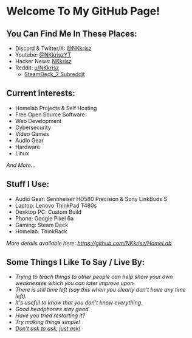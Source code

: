 # Welcome To My GitHub Page!

## You Can Find Me In These Places:
- Discord & Twitter/X: [@NKkrisz](https://x.com/nkkrisz)
- Youtube: [@NKkriszYT](https://www.youtube.com/@NKkriszYT)
- Hacker News: [NKkrisz](https://news.ycombinator.com/user?id=NKkrisz)
- Reddit: [u/NKkrisz](https://www.reddit.com/user/NKkrisz/)
  - [SteamDeck_2 Subreddit](https://www.reddit.com/r/SteamDeck_2/)

## Current interests:
- Homelab Projects & Self Hosting
- Free Open Source Software
- Web Development
- Cybersecurity
- Video Games
- Audio Gear
- Hardware
- Linux

*And More...*

## Stuff I Use:
- Audio Gear: Sennheiser HD580 Precision & Sony LinkBuds S
- Laptop: Lenovo ThinkPad T480s
- Desktop PC: Custom Build
- Phone: Google Pixel 6a
- Gaming: Steam Deck
- Homelab: ThinkRack

*More details available here: https://github.com/NKkrisz/HomeLab*

## Some Things I Like To Say / Live By:
- *Trying to teach things to other people can help show your own weaknesses which you can later improve upon.*
- *There is still time left (say this when you clearly don't have any time left).*
- *It's useful to know that you don't know everything.*
- *Good headphones stay good.*
- *Have you tried restarting it?*
- *Try making things simple!*
- [*Don't ask to ask, just ask!*](https://dontasktoask.com/)
